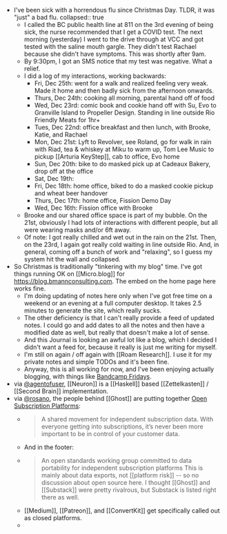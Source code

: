 - I've been sick with a horrendous flu since Christmas Day. TLDR, it was "just" a bad flu.
  collapsed:: true
	- I called the BC public health line at 811 on the 3rd evening of being sick, the nurse recommended that I get a COVID test. The next morning (yesterday) I went to the drive through at VCC and got tested with the saline mouth gargle. They didn't test Rachael because she didn't have symptoms. This was shortly after 9am.
	- By 9:30pm, I got an SMS notice that my test was negative. What a relief.
	- I did a log of my interactions, working backwards:
		- Fri, Dec 25th: went for a walk and realized feeling very weak. Made it home and then badly sick from the afternoon onwards.
		- Thurs, Dec 24th: cooking all morning, parental hand off of food
		- Wed, Dec 23rd: comic book and cookie hand off with Su, Evo to Granville Island to Propeller Design. Standing in line outside Rio Friendly Meats for 1hr+
		- Tues, Dec 22nd: office breakfast and then lunch, with Brooke, Katie, and Rachael
		- Mon, Dec 21st: Lyft to Revolver, see Roland, go for walk in rain with Riad, tea & whiskey at Miku to warm up, Tom Lee Music to pickup [[Arturia KeyStep]], cab to office, Evo home
		- Sun, Dec 20th: bike to do masked pick up at Cadeaux Bakery, drop off at the office
		- Sat, Dec 19th:
		- Fri, Dec 18th: home office, biked to do a masked cookie pickup and wheat beer handover
		- Thurs, Dec 17th: home office, Fission Demo Day
		- Wed, Dec 16th: Fission office with Brooke
	- Brooke and our shared office space is part of my bubble. On the 21st, obviously I had lots of interactions with different people, but all were wearing masks and/or 6ft away.
	- Of note: I got really chilled and wet out in the rain on the 21st. Then, on the 23rd, I again got really cold waiting in line outside Rio. And, in general, coming off a bunch of work and "relaxing", so I guess my system hit the wall and collapsed.
- So Christmas is traditionally "tinkering with my blog" time. I've got things running OK on [[Micro.blog]] for https://blog.bmannconsulting.com. The embed on the home page here works fine.
	- I'm doing updating of notes here only when I've got free time on a weekend or an evening at a full computer desktop. It takes 2.5 minutes to generate the site, which really sucks.
	- The other deficiency is that I can't really provide a feed of updated notes. I could go and add dates to all the notes and then have a modified date as well, but really that doesn't make a lot of sense.
	- And this Journal is looking an awful lot like a blog, which I decided I didn't want a feed for, because it really is just me writing for myself.
	- I'm still on again / off again with [[Roam Research]]. I use it for my private notes and simple TODOs and it's been fine.
	- Anyway, this is all working for now, and I've been enjoying actually blogging, with things like [Bandcamp Fridays](https://blog.bmannconsulting.com/categories/music).
- via [@agentofuser](https://frictionless.fission.app/Neuron.html), [[Neuron]] is a [[Haskell]] based [[Zettelkasten]] / [[Second Brain]] implementation.
- via [@rosano](https://twitter.com/rosano/status/1343891364623380480), the people behind [[Ghost]] are putting together [Open Subscription Platforms](https://opensubscriptionplatforms.com/):
	- > A shared movement for independent subscription data.
	  > With everyone getting into subscriptions, it’s never been more important to be in control of your customer data.
	- And in the footer:
	- > An open standards working group committed to data portability for independent subscription platforms
	  This is mainly about data exports, not [[platform risk]] -- so no discussion about open source here. I thought [[Ghost]] and [[Substack]] were pretty rivalrous, but Substack is listed right there as well.
	- [[Medium]], [[Patreon]], and [[ConvertKit]] get specifically called out as closed platforms.
	-